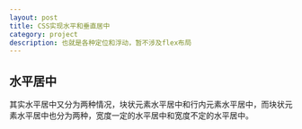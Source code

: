 ```yaml
---
layout: post
title: CSS实现水平和垂直居中
category: project
description: 也就是各种定位和浮动，暂不涉及flex布局
---
```


## 水平居中

其实水平居中又分为两种情况，块状元素水平居中和行内元素水平居中，而块状元素水平居中也分为两种，宽度一定的水平居中和宽度不定的水平居中。
